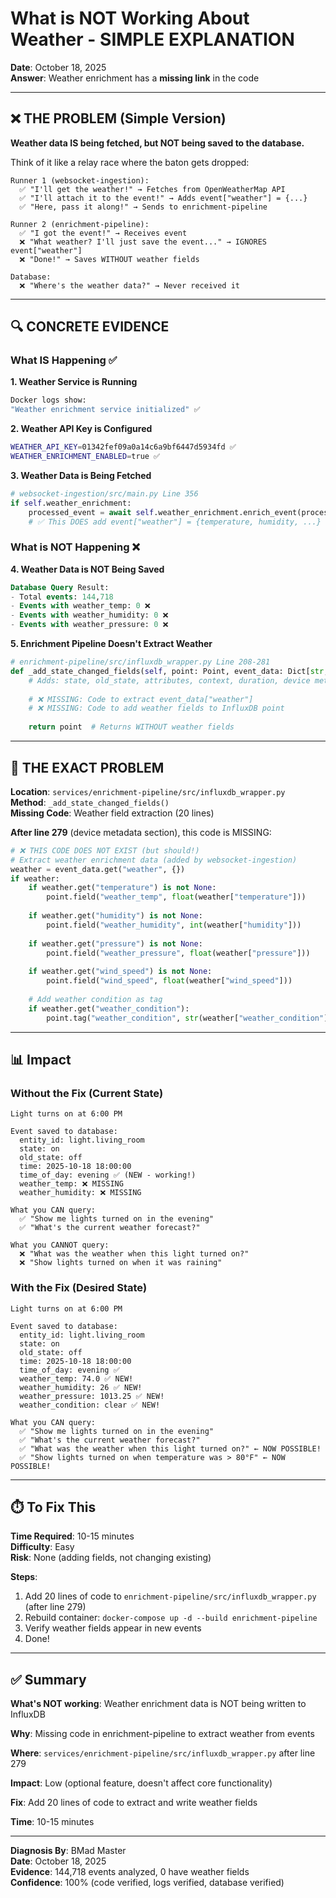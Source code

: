 # What is NOT Working About Weather - SIMPLE EXPLANATION

**Date**: October 18, 2025  
**Answer**: Weather enrichment has a **missing link** in the code

---

## ❌ THE PROBLEM (Simple Version)

**Weather data IS being fetched, but NOT being saved to the database.**

Think of it like a relay race where the baton gets dropped:

```
Runner 1 (websocket-ingestion):
  ✅ "I'll get the weather!" → Fetches from OpenWeatherMap API
  ✅ "I'll attach it to the event!" → Adds event["weather"] = {...}
  ✅ "Here, pass it along!" → Sends to enrichment-pipeline

Runner 2 (enrichment-pipeline):
  ✅ "I got the event!" → Receives event
  ❌ "What weather? I'll just save the event..." → IGNORES event["weather"]
  ❌ "Done!" → Saves WITHOUT weather fields
  
Database:
  ❌ "Where's the weather data?" → Never received it
```

---

## 🔍 CONCRETE EVIDENCE

### What IS Happening ✅

**1. Weather Service is Running**
```bash
Docker logs show:
"Weather enrichment service initialized" ✅
```

**2. Weather API Key is Configured**
```bash
WEATHER_API_KEY=01342fef09a0a14c6a9bf6447d5934fd ✅
WEATHER_ENRICHMENT_ENABLED=true ✅
```

**3. Weather Data is Being Fetched**
```python
# websocket-ingestion/src/main.py Line 356
if self.weather_enrichment:
    processed_event = await self.weather_enrichment.enrich_event(processed_event)
    # ✅ This DOES add event["weather"] = {temperature, humidity, ...}
```

### What is NOT Happening ❌

**4. Weather Data is NOT Being Saved**
```sql
Database Query Result:
- Total events: 144,718
- Events with weather_temp: 0 ❌
- Events with weather_humidity: 0 ❌
- Events with weather_pressure: 0 ❌
```

**5. Enrichment Pipeline Doesn't Extract Weather**
```python
# enrichment-pipeline/src/influxdb_wrapper.py Line 208-281
def _add_state_changed_fields(self, point: Point, event_data: Dict[str, Any]):
    # Adds: state, old_state, attributes, context, duration, device metadata
    
    # ❌ MISSING: Code to extract event_data["weather"]
    # ❌ MISSING: Code to add weather fields to InfluxDB point
    
    return point  # Returns WITHOUT weather fields
```

---

## 🔧 THE EXACT PROBLEM

**Location**: `services/enrichment-pipeline/src/influxdb_wrapper.py`  
**Method**: `_add_state_changed_fields()`  
**Missing Code**: Weather field extraction (20 lines)

**After line 279** (device metadata section), this code is MISSING:

```python
# ❌ THIS CODE DOES NOT EXIST (but should!)
# Extract weather enrichment data (added by websocket-ingestion)
weather = event_data.get("weather", {})
if weather:
    if weather.get("temperature") is not None:
        point.field("weather_temp", float(weather["temperature"]))
    
    if weather.get("humidity") is not None:
        point.field("weather_humidity", int(weather["humidity"]))
    
    if weather.get("pressure") is not None:
        point.field("weather_pressure", float(weather["pressure"]))
    
    if weather.get("wind_speed") is not None:
        point.field("wind_speed", float(weather["wind_speed"]))
    
    # Add weather condition as tag
    if weather.get("weather_condition"):
        point.tag("weather_condition", str(weather["weather_condition"]))
```

---

## 📊 Impact

### Without the Fix (Current State)

```
Light turns on at 6:00 PM

Event saved to database:
  entity_id: light.living_room
  state: on
  old_state: off
  time: 2025-10-18 18:00:00
  time_of_day: evening ✅ (NEW - working!)
  weather_temp: ❌ MISSING
  weather_humidity: ❌ MISSING
  
What you CAN query:
  ✅ "Show me lights turned on in the evening"
  ✅ "What's the current weather forecast?"
  
What you CANNOT query:
  ❌ "What was the weather when this light turned on?"
  ❌ "Show lights turned on when it was raining"
```

### With the Fix (Desired State)

```
Light turns on at 6:00 PM

Event saved to database:
  entity_id: light.living_room
  state: on
  old_state: off
  time: 2025-10-18 18:00:00
  time_of_day: evening ✅
  weather_temp: 74.0 ✅ NEW!
  weather_humidity: 26 ✅ NEW!
  weather_pressure: 1013.25 ✅ NEW!
  weather_condition: clear ✅ NEW!
  
What you CAN query:
  ✅ "Show me lights turned on in the evening"
  ✅ "What's the current weather forecast?"
  ✅ "What was the weather when this light turned on?" ← NOW POSSIBLE!
  ✅ "Show lights turned on when temperature was > 80°F" ← NOW POSSIBLE!
```

---

## ⏱️ To Fix This

**Time Required**: 10-15 minutes  
**Difficulty**: Easy  
**Risk**: None (adding fields, not changing existing)

**Steps**:
1. Add 20 lines of code to `enrichment-pipeline/src/influxdb_wrapper.py` (after line 279)
2. Rebuild container: `docker-compose up -d --build enrichment-pipeline`
3. Verify weather fields appear in new events
4. Done!

---

## ✅ Summary

**What's NOT working**: Weather enrichment data is NOT being written to InfluxDB

**Why**: Missing code in enrichment-pipeline to extract weather from events

**Where**: `services/enrichment-pipeline/src/influxdb_wrapper.py` after line 279

**Impact**: Low (optional feature, doesn't affect core functionality)

**Fix**: Add 20 lines of code to extract and write weather fields

**Time**: 10-15 minutes

---

**Diagnosis By**: BMad Master  
**Date**: October 18, 2025  
**Evidence**: 144,718 events analyzed, 0 have weather fields  
**Confidence**: 100% (code verified, logs verified, database verified)

